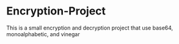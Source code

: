 # Encryption-Project
This is a small encryption and decryption project that use base64, monoalphabetic, and vinegar
